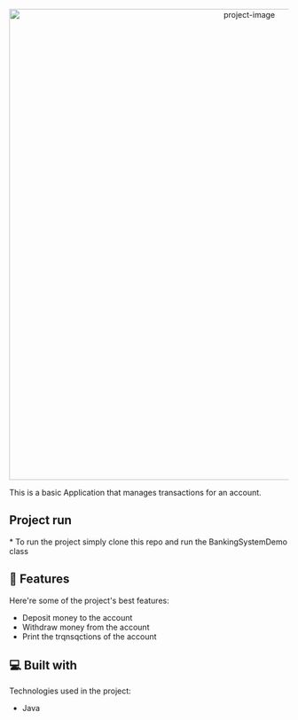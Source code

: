 <p align="center"><img src="https://socialify.git.ci/Alidev11/BankingSystem/image?description=1&amp;font=Raleway&amp;forks=1&amp;issues=1&amp;language=1&amp;name=1&amp;owner=1&amp;pattern=Brick%20Wall&amp;pulls=1&amp;stargazers=1&amp;theme=Dark" alt="project-image" width="850"></p>


<p id="description">This is a basic Application that manages transactions for an account.</p>


<h2>Project run</h2>
* To run the project simply clone this repo and run the BankingSystemDemo class

<h2>🧐 Features</h2>

Here're some of the project's best features:

*   Deposit money to the account
*   Withdraw money from the account
*   Print the trqnsqctions of the account
  
<h2>💻 Built with</h2>

Technologies used in the project:

*   Java
